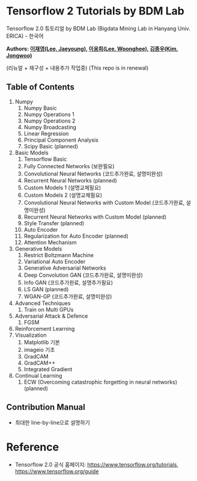 # Tensorflow 2 Tutorials by BDM Lab
Tensorflow 2.0 튜토리얼 by BDM Lab (Bigdata Mining Lab in Hanyang Univ. ERICA) - 한국어

**Authors: [이재영(Lee, Jaeyoung)](https://github.com/wayexists02), [이웅희(Lee, Woonghee)](https://github.com/WoongheeLee), [김종우(Kim, Jongwoo)](https://github.com/kjwspecial)**

(리뉴얼 + 재구성 + 내용추가 작업중)
(This repo is in renewal)

## Table of Contents
1. Numpy
    1. Numpy Basic
    2. Numpy Operations 1
    3. Numpy Operations 2
    4. Numpy Broadcasting
    5. Linear Regression
    6. Principal Component Analysis
    7. Scipy Basic (planned)
2. Basic Models
    1. Tensorflow Basic
    2. Fully Connected Networks (보완필요)
    3. Convolutional Neural Networks (코드추가완료, 설명미완성)
    4. Recurrent Neural Networks (planned)
    5. Custom Models 1 (설명교체필요)
    6. Custom Models 2 (설명교체필요)
    7. Convolutional Neural Networks with Custom Model (코드추가완료, 설명미완성)
    8. Recurrent Neural Networks with Custom Model (planned)
    9. Style Transfer (planned)
    10. Auto Encoder
    11. Regularization for Auto Encoder (planned)
    12. Attention Mechanism
3. Generative Models
    1. Restrict Boltzmann Machine
    2. Variational Auto Encoder
    3. Generative Adversarial Networks
    4. Deep Convolution GAN (코드추가완료, 설명미완성)
    5. Info GAN (코드추가완료, 설명추가필요)
    6. LS GAN (planned)
    7. WGAN-GP (코드추가완료, 설명미완성)
4. Advanced Techniques
    1. Train on Multi GPUs
5. Adversarial Attack & Defence
    1. FGSM
6. Reinforcement Learning
7. Visualization
    1. Matplotlib 기본
    2. imageio 기초
    3. GradCAM
    4. GradCAM++
    5. Integrated Gradient
8. Continual Learning
    1. ECW (Overcoming catastrophic forgetting in neural networks) (planned)

## Contribution Manual

- 최대한 line-by-line으로 설명하기

# Reference
- Tensorflow 2.0 공식 홈페이지: https://www.tensorflow.org/tutorials, https://www.tensorflow.org/guide
